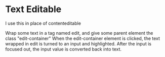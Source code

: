 # Text Editable

I use this in place of contenteditable

Wrap some text in a tag named edit, and give some parent element the class "edit-container"
When the edit-container element is clicked, the text wrapped in edit is turned to an input and highlighted.
After the input is focused out, the input value is converted back into text.
